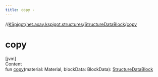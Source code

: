 ```yaml
---
title: copy -
---
```

//[KSpigot](../../index.md)/[net.axay.kspigot.structures](../index.md)/[StructureDataBlock](index.md)/[copy](copy.md)



# copy  
[jvm]  
Content  
fun [copy](copy.md)(material: Material, blockData: BlockData): [StructureDataBlock](index.md)  



